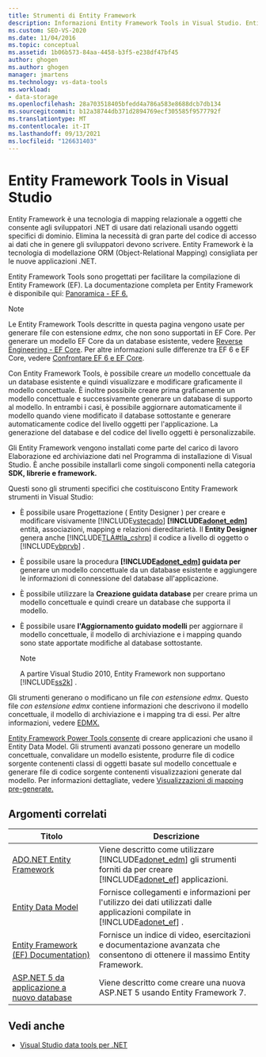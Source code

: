 ```yaml
---
title: Strumenti di Entity Framework
description: Informazioni Entity Framework Tools in Visual Studio. Entity Framework Tools sono progettati per facilitare la compilazione di Entity Framework (EF).
ms.custom: SEO-VS-2020
ms.date: 11/04/2016
ms.topic: conceptual
ms.assetid: 1b06b573-84aa-4458-b3f5-e238df47bf45
author: ghogen
ms.author: ghogen
manager: jmartens
ms.technology: vs-data-tools
ms.workload:
- data-storage
ms.openlocfilehash: 28a703518405bfedd4a786a583e8688dcb7db134
ms.sourcegitcommit: b12a38744db371d2894769ecf305585f9577792f
ms.translationtype: MT
ms.contentlocale: it-IT
ms.lasthandoff: 09/13/2021
ms.locfileid: "126631403"
---
```

# <a name="entity-framework-tools-in-visual-studio"></a>Entity Framework Tools in Visual Studio

Entity Framework è una tecnologia di mapping relazionale a oggetti che consente agli sviluppatori .NET di usare dati relazionali usando oggetti specifici di dominio. Elimina la necessità di gran parte del codice di accesso ai dati che in genere gli sviluppatori devono scrivere. Entity Framework è la tecnologia di modellazione ORM (Object-Relational Mapping) consigliata per le nuove applicazioni .NET.

Entity Framework Tools sono progettati per facilitare la compilazione di Entity Framework (EF). La documentazione completa per Entity Framework è disponibile qui: [Panoramica - EF 6.](/ef/ef6/)

  > [!NOTE]
  > Le Entity Framework Tools descritte in questa pagina vengono usate per generare file con estensione *edmx,* che non sono supportati in EF Core. Per generare un modello EF Core da un database esistente, vedere [Reverse Engineering - EF Core](/ef/core/managing-schemas/scaffolding). Per altre informazioni sulle differenze tra EF 6 e EF Core, vedere [Confrontare EF 6 e EF Core](/ef/efcore-and-ef6/).

Con Entity Framework Tools, è possibile creare *un* modello concettuale da un database esistente e quindi visualizzare e modificare graficamente il modello concettuale. È inoltre possibile creare prima graficamente un modello concettuale e successivamente generare un database di supporto al modello. In entrambi i casi, è possibile aggiornare automaticamente il modello quando viene modificato il database sottostante e generare automaticamente codice del livello oggetti per l'applicazione. La generazione del database e del codice del livello oggetti è personalizzabile.

Gli Entity Framework vengono installati come parte  del carico di lavoro Elaborazione ed archiviazione dati nel Programma di installazione di Visual Studio. È anche possibile installarli come singoli componenti nella categoria **SDK, librerie e framework.**

Questi sono gli strumenti specifici che costituiscono Entity Framework strumenti in Visual Studio:

- È possibile usare Progettazione ( Entity Designer ) per creare e modificare visivamente [!INCLUDE[vstecado](../data-tools/includes/vstecado_md.md)] **[!INCLUDE[adonet_edm](../data-tools/includes/adonet_edm_md.md)]** entità, associazioni, mapping e relazioni diereditarietà. Il **Entity Designer** genera anche [!INCLUDE[TLA#tla_cshrp](../data-tools/includes/tlasharptla_cshrp_md.md)] il codice a livello di oggetto o [!INCLUDE[vbprvb](../code-quality/includes/vbprvb_md.md)] .

- È possibile usare la procedura **[!INCLUDE[adonet_edm](../data-tools/includes/adonet_edm_md.md)] guidata per** generare un modello concettuale da un database esistente e aggiungere le informazioni di connessione del database all'applicazione.

- È possibile utilizzare la **Creazione guidata database** per creare prima un modello concettuale e quindi creare un database che supporta il modello.

- È possibile usare **l'Aggiornamento guidato modelli** per aggiornare il modello concettuale, il modello di archiviazione e i mapping quando sono state apportate modifiche al database sottostante.

  > [!NOTE]
  > A partire Visual Studio 2010, Entity Framework non supportano [!INCLUDE[ss2k](../data-tools/includes/ss2k_md.md)] .

Gli strumenti generano o modificano un file *con estensione edmx.* Questo file *con estensione edmx* contiene informazioni che descrivono il modello concettuale, il modello di archiviazione e i mapping tra di essi. Per altre informazioni, vedere [EDMX.](/ef/ef6/)

[Entity Framework Power Tools consente](https://marketplace.visualstudio.com/items?itemName=EntityFrameworkTeam.EntityFrameworkPowerToolsBeta4) di creare applicazioni che usano il Entity Data Model. Gli strumenti avanzati possono generare un modello concettuale, convalidare un modello esistente, produrre file di codice sorgente contenenti classi di oggetti basate sul modello concettuale e generare file di codice sorgente contenenti visualizzazioni generate dal modello. Per informazioni dettagliate, vedere [Visualizzazioni di mapping pre-generate.](/ef/ef6/fundamentals/performance/pre-generated-views)

## <a name="related-topics"></a>Argomenti correlati

| Titolo | Descrizione |
| - | - |
| [ADO.NET Entity Framework](/dotnet/framework/data/adonet/ef/index) | Viene descritto come utilizzare [!INCLUDE[adonet_edm](../data-tools/includes/adonet_edm_md.md)] gli strumenti forniti da per creare [!INCLUDE[adonet_ef](../data-tools/includes/adonet_ef_md.md)] applicazioni. |
| [Entity Data Model](/dotnet/framework/data/adonet/entity-data-model) | Fornisce collegamenti e informazioni per l'utilizzo dei dati utilizzati dalle applicazioni compilate in [!INCLUDE[adonet_ef](../data-tools/includes/adonet_ef_md.md)] . |
| [Entity Framework (EF) Documentation)](/ef/ef6/get-started) | Fornisce un indice di video, esercitazioni e documentazione avanzata che consentono di ottenere il massimo Entity Framework. |
| [ASP.NET 5 da applicazione a nuovo database](https://docs.efproject.net/en/latest/platforms/aspnetcore/new-db.html) | Viene descritto come creare una nuova ASP.NET 5 usando Entity Framework 7. |

## <a name="see-also"></a>Vedi anche

- [Visual Studio data tools per .NET](../data-tools/visual-studio-data-tools-for-dotnet.md)
